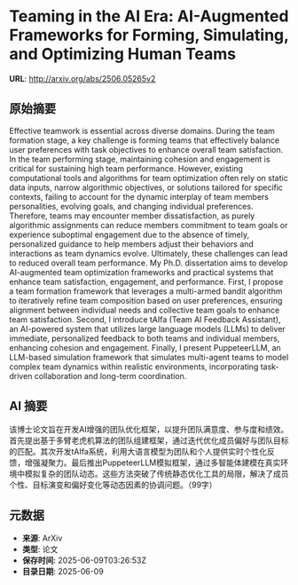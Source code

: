 # Teaming in the AI Era: AI-Augmented Frameworks for Forming, Simulating, and Optimizing Human Teams

**URL**: http://arxiv.org/abs/2506.05265v2

## 原始摘要

Effective teamwork is essential across diverse domains. During the team
formation stage, a key challenge is forming teams that effectively balance user
preferences with task objectives to enhance overall team satisfaction. In the
team performing stage, maintaining cohesion and engagement is critical for
sustaining high team performance. However, existing computational tools and
algorithms for team optimization often rely on static data inputs, narrow
algorithmic objectives, or solutions tailored for specific contexts, failing to
account for the dynamic interplay of team members personalities, evolving
goals, and changing individual preferences. Therefore, teams may encounter
member dissatisfaction, as purely algorithmic assignments can reduce members
commitment to team goals or experience suboptimal engagement due to the absence
of timely, personalized guidance to help members adjust their behaviors and
interactions as team dynamics evolve. Ultimately, these challenges can lead to
reduced overall team performance. My Ph.D. dissertation aims to develop
AI-augmented team optimization frameworks and practical systems that enhance
team satisfaction, engagement, and performance. First, I propose a team
formation framework that leverages a multi-armed bandit algorithm to
iteratively refine team composition based on user preferences, ensuring
alignment between individual needs and collective team goals to enhance team
satisfaction. Second, I introduce tAIfa (Team AI Feedback Assistant), an
AI-powered system that utilizes large language models (LLMs) to deliver
immediate, personalized feedback to both teams and individual members,
enhancing cohesion and engagement. Finally, I present PuppeteerLLM, an
LLM-based simulation framework that simulates multi-agent teams to model
complex team dynamics within realistic environments, incorporating task-driven
collaboration and long-term coordination.


## AI 摘要

该博士论文旨在开发AI增强的团队优化框架，以提升团队满意度、参与度和绩效。首先提出基于多臂老虎机算法的团队组建框架，通过迭代优化成员偏好与团队目标的匹配。其次开发tAIfa系统，利用大语言模型为团队和个人提供实时个性化反馈，增强凝聚力。最后推出PuppeteerLLM模拟框架，通过多智能体建模在真实环境中模拟复杂的团队动态。这些方法突破了传统静态优化工具的局限，解决了成员个性、目标演变和偏好变化等动态因素的协调问题。（99字）

## 元数据

- **来源**: ArXiv
- **类型**: 论文
- **保存时间**: 2025-06-09T03:26:53Z
- **目录日期**: 2025-06-09
